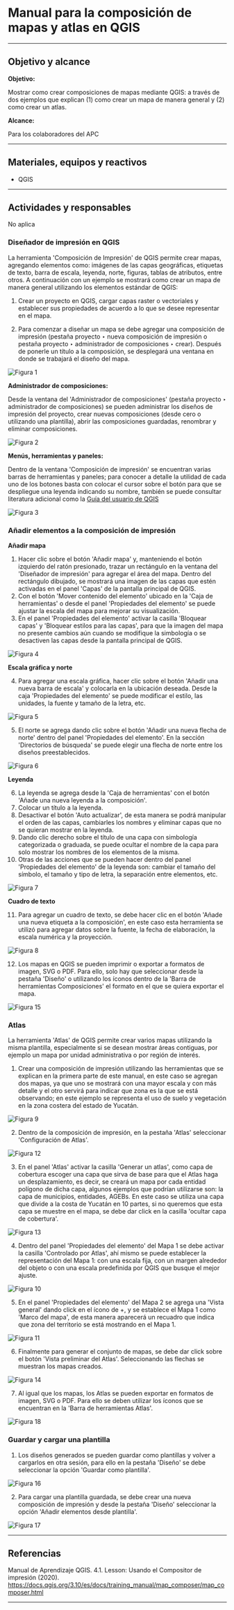 # Manual para la composición de mapas y atlas en QGIS 

* * *

## Objetivo y alcance

**Objetivo:** 

Mostrar como crear composiciones de mapas mediante QGIS: a través de dos ejemplos que explican (1) como crear un mapa de manera general y (2) como crear un atlas.

**Alcance:** 

Para los colaboradores del APC

* * *

## Materiales, equipos y reactivos

- QGIS 

* * *

## Actividades y responsables

No aplica

### Diseñador de impresión en QGIS

La herramienta 'Composición de Impresión' de QGIS permite crear mapas, agregando elementos como: imágenes de las capas geográficas, etiquetas de texto, barra de escala, leyenda, norte, figuras, tablas de atributos, entre otros. A continuación con un ejemplo se mostrará como crear un mapa de manera general utilizando los elementos estándar de QGIS:

1.	Crear un proyecto en QGIS, cargar capas raster o vectoriales y establecer sus propiedades de acuerdo a lo que se desee representar en el mapa.

2.	Para comenzar a diseñar un mapa se debe agregar una composición de impresión (pestaña proyecto ‣ nueva composición de impresión o pestaña proyecto ‣ administrador de composiciones ‣ crear). Después de ponerle un título a la composición, se desplegará una ventana en donde se trabajará el diseño del mapa.

![Figura 1](imagen1.PNG)

**Administrador de composiciones:**

Desde la ventana del 'Administrador de composiciones' (pestaña proyecto ‣ administrador de composiciones) se pueden administrar los diseños de impresión del proyecto, crear nuevas composiciones (desde cero o utilizando una plantilla), abrir las composiciones guardadas, renombrar y eliminar composiciones. 

![Figura 2](imagen2.PNG)

**Menús, herramientas y paneles:**

Dentro de la ventana 'Composición de impresión' se encuentran varias barras de herramientas y paneles; para conocer a detalle la utilidad de cada uno de los botones basta con colocar el cursor sobre el botón para que se despliegue una leyenda indicando su nombre, también se puede consultar literatura adicional como la [Guía del usuario de QGIS](https://docs.qgis.org/3.10/es/docs/user_manual/print_composer/overview_composer.html#menus-tools-and-panels-of-the-print-layout)

![Figura 3](imagen3.PNG)


### Añadir elementos a la composición de impresión

**Añadir mapa**

1.	Hacer clic sobre el botón 'Añadir mapa' y, manteniendo el botón izquierdo del ratón presionado, trazar un rectángulo en la ventana del 'Diseñador de impresión' para agregar el área del mapa. Dentro del rectángulo dibujado, se mostrará una imagen de las capas que estén activadas en el panel 'Capas' de la pantalla principal de QGIS.
2.	Con el botón 'Mover contenido del elemento' ubicado en la 'Caja de herramientas' o desde el panel 'Propiedades del elemento' se puede ajustar la escala del mapa para mejorar su visualización.
3.	En el panel 'Propiedades del elemento' activar la casilla 'Bloquear capas' y 'Bloquear estilos para las capas', para que la imagen del mapa no presente cambios aún cuando se modifique la simbología o se desactiven las capas desde la pantalla principal de QGIS.

![Figura 4](imagen4.PNG)

**Escala gráfica y norte**

4.	Para agregar una escala gráfica, hacer clic sobre el botón 'Añadir una nueva barra de escala' y colocarla en la ubicación deseada. Desde la caja 'Propiedades del elemento' se puede modificar el estilo, las unidades, la fuente y tamaño de la letra, etc.

![Figura 5](imagen5.PNG)

5.	El norte se agrega dando clic sobre el botón 'Añadir una nueva flecha de norte' dentro del panel 'Propiedades del elemento'. En la sección 'Directorios de búsqueda' se puede elegir una flecha de norte entre los diseños preestablecidos.

![Figura 6](imagen6.png)

**Leyenda**

6.	La leyenda se agrega desde la 'Caja de herramientas' con el botón 'Añade una nueva leyenda a la composición'.
7.	Colocar un título a la leyenda.
8.	Desactivar el botón 'Auto actualizar', de esta manera se podrá manipular el orden de las capas, cambiarles los nombres y eliminar capas que no se quieran mostrar en la leyenda.
9.	Dando clic derecho sobre el título de una capa con simbología categorizada o graduada, se puede ocultar el nombre de la capa para solo mostrar los nombres de los elementos de la misma.
10.	Otras de las acciones que se pueden hacer dentro del panel 'Propiedades del elemento' de la leyenda son: cambiar el tamaño del símbolo, el tamaño y tipo de letra, la separación entre elementos, etc.

![Figura 7](imagen7.png)

**Cuadro de texto**

11.	Para agregar un cuadro de texto, se debe hacer clic en el botón 'Añade una nueva etiqueta a la composición', en este caso esta herramienta se utilizó para agregar datos sobre la fuente, la fecha de elaboración, la escala numérica y la proyección.

![Figura 8](imagen8.png)

12. Los mapas en QGIS se pueden imprimir o exportar a formatos de imagen, SVG o PDF. Para ello, solo hay que seleccionar desde la pestaña 'Diseño' o utilizando los íconos dentro de la 'Barra de herramientas Composiciones' el formato en el que se quiera exportar el mapa. 

![Figura 15](imagen15.PNG)

### Atlas

La herramienta 'Atlas' de QGIS permite crear varios mapas utilizando la misma plantilla, especialmente si se desean mostrar áreas contiguas, por ejemplo un mapa por unidad administrativa o por región de interés. 

1. Crear una composición de impresión utilizando las herramientas que se explican en la primera parte de este manual, en este caso se agregan dos mapas, ya que uno se mostrará con una mayor escala y con más detalle y el otro servirá para indicar que zona es la que se está observando; en este ejemplo se representa el uso de suelo y vegetación en la zona costera del estado de Yucatán.

![Figura 9](imagen9.png)

2. Dentro de la composición de impresión, en la pestaña 'Atlas' seleccionar 'Configuración de Atlas'. 

![Figura 12](imagen12.png)

3. En el panel 'Atlas' activar la casilla 'Generar un atlas', como capa de cobertura escoger una capa que sirva de base para que el Atlas haga un desplazamiento, es decir, se creará un mapa por cada entidad polígono de dicha capa, algunos ejemplos que podrían utilizarse son: la capa de municipios, entidades, AGEBs. 
En este caso se utiliza una capa que divide a la costa de Yucatán en 10 partes, si no queremos que esta capa se muestre en el mapa, se debe dar click en la casilla 'ocultar capa de cobertura'.

![Figura 13](imagen13.PNG)

4. Dentro del panel 'Propiedades del elemento' del Mapa 1 se debe activar la casilla 'Controlado por Atlas', ahí mismo se puede establecer la representación del Mapa 1: con una escala fija, con un margen alrededor del objeto o con una escala predefinida por QGIS que busque el mejor ajuste.

![Figura 10](imagen10.png)

5. En el panel 'Propiedades del elemento' del Mapa 2 se agrega una 'Vista general' dando click en el ícono de +, y se establece el Mapa 1 como 'Marco del mapa', de esta manera aparecerá un recuadro que indica que zona del territorio se está mostrando en el Mapa 1. 

![Figura 11](imagen11.png)

6. Finalmente para generar el conjunto de mapas, se debe dar click sobre el botón 'Vista preliminar del Atlas'. Seleccionando las flechas se muestran los mapas creados.

![Figura 14](imagen14.png)

7. Al igual que los mapas, los Atlas se pueden exportar en formatos de imagen, SVG o PDF. Para ello se deben utilizar los íconos que se encuentran en la 'Barra de herramientas Atlas'.

![Figura 18](imagen18.PNG)

### Guardar y cargar una plantilla

1. Los diseños generados se pueden guardar como plantillas y volver a cargarlos en otra sesión, para ello en la pestaña 'Diseño' se debe seleccionar la opción 'Guardar como plantilla'. 

![Figura 16](imagen16.png)

2. Para cargar una plantilla guardada, se debe crear una nueva composición de impresión y desde la pestaña 'Diseño' seleccionar la opción 'Añadir elementos desde plantilla'. 

![Figura 17](imagen17.png)

* * *

## Referencias

Manual de Aprendizaje QGIS. 4.1. Lesson: Usando el Compositor de impresión (2020). https://docs.qgis.org/3.10/es/docs/training_manual/map_composer/map_composer.html

* * *
